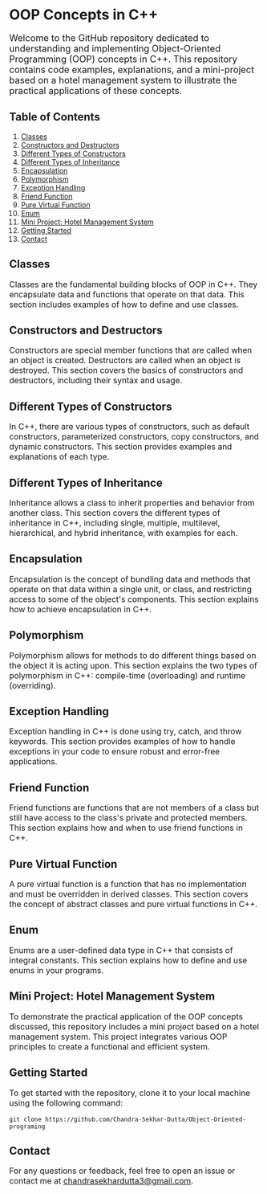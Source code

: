 <!DOCTYPE html>
<html>
<head>
   
</head>
<body>

<h1>OOP Concepts in C++</h1>

<p style="font-size: 18px;">Welcome to the GitHub repository dedicated to understanding and implementing Object-Oriented Programming (OOP) concepts in C++. This repository contains code examples, explanations, and a mini-project based on a hotel management system to illustrate the practical applications of these concepts.</p>

<h2>Table of Contents</h2>
<ol>
    <li><a href="#classes">Classes</a></li>
    <li><a href="#constructors-and-destructors">Constructors and Destructors</a></li>
    <li><a href="#different-types-of-constructors">Different Types of Constructors</a></li>
    <li><a href="#different-types-of-inheritance">Different Types of Inheritance</a></li>
    <li><a href="#encapsulation">Encapsulation</a></li>
    <li><a href="#polymorphism">Polymorphism</a></li>
    <li><a href="#exception-handling">Exception Handling</a></li>
    <li><a href="#friend-function">Friend Function</a></li>
    <li><a href="#pure-virtual-function">Pure Virtual Function</a></li>
    <li><a href="#enum">Enum</a></li>
    <li><a href="#mini-project-hotel-management-system">Mini Project: Hotel Management System</a></li>
    <li><a href="#getting-started">Getting Started</a></li>
    <li><a href="#contact">Contact</a></li>
</ol>

<h2 id="classes">Classes</h2>
<p style="font-size: 16px;">Classes are the fundamental building blocks of OOP in C++. They encapsulate data and functions that operate on that data. This section includes examples of how to define and use classes.</p>

<h2 id="constructors-and-destructors">Constructors and Destructors</h2>
<p style="font-size: 16px;">Constructors are special member functions that are called when an object is created. Destructors are called when an object is destroyed. This section covers the basics of constructors and destructors, including their syntax and usage.</p>

<h2 id="different-types-of-constructors">Different Types of Constructors</h2>
<p style="font-size: 16px;">In C++, there are various types of constructors, such as default constructors, parameterized constructors, copy constructors, and dynamic constructors. This section provides examples and explanations of each type.</p>

<h2 id="different-types-of-inheritance">Different Types of Inheritance</h2>
<p style="font-size: 16px;">Inheritance allows a class to inherit properties and behavior from another class. This section covers the different types of inheritance in C++, including single, multiple, multilevel, hierarchical, and hybrid inheritance, with examples for each.</p>

<h2 id="encapsulation">Encapsulation</h2>
<p style="font-size: 16px;">Encapsulation is the concept of bundling data and methods that operate on that data within a single unit, or class, and restricting access to some of the object's components. This section explains how to achieve encapsulation in C++.</p>

<h2 id="polymorphism">Polymorphism</h2>
<p style="font-size: 16px;">Polymorphism allows for methods to do different things based on the object it is acting upon. This section explains the two types of polymorphism in C++: compile-time (overloading) and runtime (overriding).</p>

<h2 id="exception-handling">Exception Handling</h2>
<p style="font-size: 16px;">Exception handling in C++ is done using try, catch, and throw keywords. This section provides examples of how to handle exceptions in your code to ensure robust and error-free applications.</p>

<h2 id="friend-function">Friend Function</h2>
<p style="font-size: 16px;">Friend functions are functions that are not members of a class but still have access to the class's private and protected members. This section explains how and when to use friend functions in C++.</p>

<h2 id="pure-virtual-function">Pure Virtual Function</h2>
<p style="font-size: 16px;">A pure virtual function is a function that has no implementation and must be overridden in derived classes. This section covers the concept of abstract classes and pure virtual functions in C++.</p>

<h2 id="enum">Enum</h2>
<p style="font-size: 16px;">Enums are a user-defined data type in C++ that consists of integral constants. This section explains how to define and use enums in your programs.</p>

<h2 id="mini-project-hotel-management-system">Mini Project: Hotel Management System</h2>
<p style="font-size: 16px;">To demonstrate the practical application of the OOP concepts discussed, this repository includes a mini project based on a hotel management system. This project integrates various OOP principles to create a functional and efficient system.</p>

<h2 id="getting-started">Getting Started</h2>
<p style="font-size: 16px;">To get started with the repository, clone it to your local machine using the following command:</p>
<pre>
<code>git clone https://github.com/Chandra-Sekhar-Dutta/Object-Oriented-programing</code>
</pre>

<h2 id="contact">Contact</h2>
<p style="font-size: 16px;">For any questions or feedback, feel free to open an issue or contact me at <a href="mailto:chandrasekhardutta3@gmail.com">chandrasekhardutta3@gmail.com</a>.</p>

</body>
</html>
